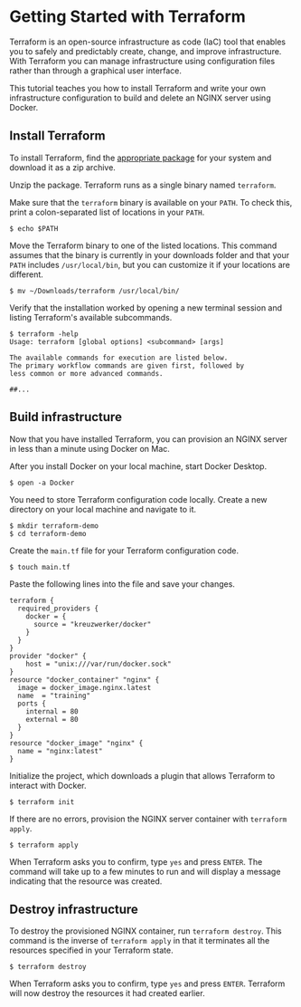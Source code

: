 # Getting Started with Terraform

Terraform is an open-source infrastructure as code (IaC) tool that enables you to safely and predictably create, change, and improve infrastructure. 
With Terraform you can manage infrastructure using configuration files rather than through a graphical user interface. 

This tutorial teaches you how to install Terraform and write your own infrastructure configuration to build and delete an NGINX server using Docker. 

## Install Terraform

To install Terraform, find the [appropriate package](https://www.terraform.io/downloads.html) for your system and download it as a zip archive. 

Unzip the package. Terraform runs as a single binary named `terraform`. 

Make sure that the `terraform` binary is available on your `PATH`. To check this, print a colon-separated list of locations in your `PATH`.

```shell
$ echo $PATH
```
Move the Terraform binary to one of the listed locations. This command assumes that the binary is currently in your downloads folder and that your `PATH` includes `/usr/local/bin`, but you can customize it if your locations are different.

```shell
$ mv ~/Downloads/terraform /usr/local/bin/
```
Verify that the installation worked by opening a new terminal session and listing Terraform's available subcommands.

```shell
$ terraform -help
Usage: terraform [global options] <subcommand> [args]

The available commands for execution are listed below.
The primary workflow commands are given first, followed by
less common or more advanced commands.

##...
```

## Build infrastructure

Now that you have installed Terraform, you can provision an NGINX server in less than a minute using Docker on Mac. 

After you install Docker on your local machine, start Docker Desktop.

```shell
$ open -a Docker
```

You need to store Terraform configuration code locally. Create a new directory on your local machine and navigate to it.

```shell
$ mkdir terraform-demo
$ cd terraform-demo
```

Create the `main.tf` file for your Terraform configuration code.

```shell
$ touch main.tf
```

Paste the following lines into the file and save your changes.

```hcl
terraform {
  required_providers {
    docker = {
      source = "kreuzwerker/docker"
    }
  }
}
provider "docker" {
    host = "unix:///var/run/docker.sock"
}
resource "docker_container" "nginx" {
  image = docker_image.nginx.latest
  name  = "training"
  ports {
    internal = 80
    external = 80
  }
}
resource "docker_image" "nginx" {
  name = "nginx:latest"
}
```

Initialize the project, which downloads a plugin that allows Terraform to interact with Docker.

```shell
$ terraform init
```

If there are no errors, provision the NGINX server container with `terraform apply`. 

```shell
$ terraform apply
```

When Terraform asks you to confirm, type `yes` and press `ENTER`.
The command will take up to a few minutes to run and will display a message indicating that the resource was created.

## Destroy infrastructure

To destroy the provisioned NGINX container, run `terraform destroy`. This command is the inverse of `terraform apply` in that it terminates all the resources specified in your Terraform state. 

```shell
$ terraform destroy
```

When Terraform asks you to confirm, type `yes` and press `ENTER`. Terraform will now destroy the resources it had created earlier.

